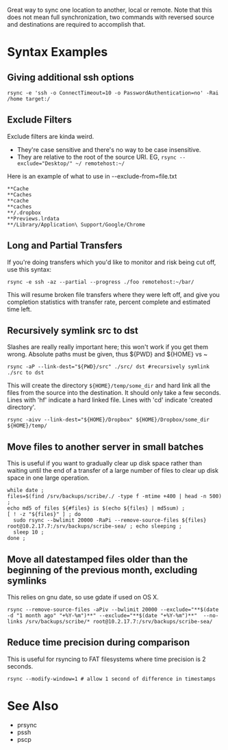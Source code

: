Great way to sync one location to another, local or remote.  Note that this does not mean full synchronization, two commands with reversed source and destinations are required to accomplish that.

# Syntax Examples
## Giving additional ssh options

```
rsync -e 'ssh -o ConnectTimeout=10 -o PasswordAuthentication=no' -Rai /home target:/
```

## Exclude Filters
Exclude filters are kinda weird.
- They're case sensitive and there's no way to be case insensitive.
- They are relative to the root of the source URI. EG, `rsync --exclude="Desktop/" ~/ remotehost:~/`

Here is an example of what to use in --exclude-from=file.txt

```
**Cache
**Caches
**cache
**caches
**/.dropbox
**Previews.lrdata
**/Library/Application\ Support/Google/Chrome
```

## Long and Partial Transfers
If you're doing transfers which you'd like to monitor and risk being cut off, use this syntax:

`rsync -e ssh -az --partial --progress ./foo remotehost:~/bar/`

This will resume broken file transfers where they were left off, and give you completion statistics with transfer rate, percent complete and estimated time left.

## Recursively symlink src to dst
Slashes are really really important here; this won't work if you get them wrong. Absolute paths must be given, thus ${PWD} and ${HOME} vs ~

```
rsync -aP --link-dest="${PWD}/src" ./src/ dst #recursively symlink ./src to dst
```

This will create the directory `${HOME}/temp/some_dir` and hard link all the files from the source into the destination.  It should only take a few seconds.  Lines with 'hf' indicate a hard linked file.  Lines with 'cd' indicate 'created directory'.

```
rsync -aivv --link-dest="${HOME}/Dropbox" ${HOME}/Dropbox/some_dir ${HOME}/temp/
```

## Move files to another server in small batches
This is useful if you want to gradually clear up disk space rather than waiting until the end of a transfer of a large number of files to clear up disk space in one large operation.

```
while date ;
files=$(find /srv/backups/scribe/./ -type f -mtime +400 | head -n 500) ;
echo md5 of files ${#files} is $(echo ${files} | md5sum) ;
[ ! -z "${files}" ] ; do
  sudo rsync --bwlimit 20000 -RaPi --remove-source-files ${files} root@10.2.17.7:/srv/backups/scribe-sea/ ; echo sleeping ;
  sleep 10 ;
done ;
```

## Move all datestamped files older than the beginning of the previous month, excluding symlinks
This relies on gnu date, so use gdate if used on OS X.

```
rsync --remove-source-files -aPiv --bwlimit 20000 --exclude="**$(date -d "1 month ago" "+%Y-%m")**" --exclude="**$(date "+%Y-%m")**"  --no-links /srv/backups/scribe/* root@10.2.17.7:/srv/backups/scribe-sea/
```

## Reduce time precision during comparison
This is useful for rsyncing to FAT filesystems where time precision is 2 seconds.

```
rsync --modify-window=1 # allow 1 second of difference in timestamps
```

# See Also
- prsync
- pssh
- pscp
